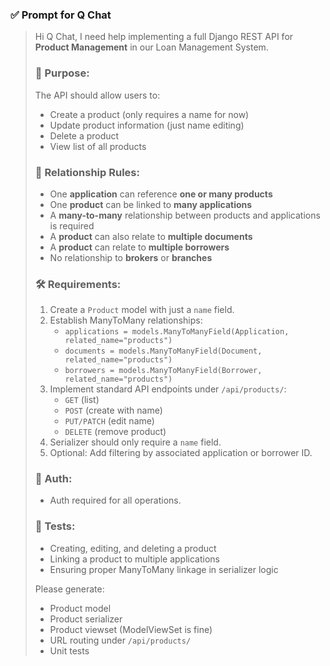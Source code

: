 ### ✅ Prompt for Q Chat
> Hi Q Chat, I need help implementing a full Django REST API for **Product Management** in our Loan Management System.  
> 
> ### 🧩 Purpose:
> The API should allow users to:
> - Create a product (only requires a name for now)
> - Update product information (just name editing)
> - Delete a product
> - View list of all products
>
> ### 📎 Relationship Rules:
> - One **application** can reference **one or many products**
> - One **product** can be linked to **many applications**
> - A **many-to-many** relationship between products and applications is required
> - A **product** can also relate to **multiple documents**
> - A **product** can relate to **multiple borrowers**
> - No relationship to **brokers** or **branches**
>
> ### 🛠 Requirements:
> 1. Create a `Product` model with just a `name` field.
> 2. Establish ManyToMany relationships:
>    - `applications = models.ManyToManyField(Application, related_name="products")`
>    - `documents = models.ManyToManyField(Document, related_name="products")`
>    - `borrowers = models.ManyToManyField(Borrower, related_name="products")`
> 3. Implement standard API endpoints under `/api/products/`:
>    - `GET` (list)
>    - `POST` (create with name)
>    - `PUT/PATCH` (edit name)
>    - `DELETE` (remove product)
> 4. Serializer should only require a `name` field.
> 5. Optional: Add filtering by associated application or borrower ID.
>
> ### 🔐 Auth:
> - Auth required for all operations.
>
> ### 🧪 Tests:
> - Creating, editing, and deleting a product
> - Linking a product to multiple applications
> - Ensuring proper ManyToMany linkage in serializer logic
>
> Please generate:
> - Product model
> - Product serializer
> - Product viewset (ModelViewSet is fine)
> - URL routing under `/api/products/`
> - Unit tests

